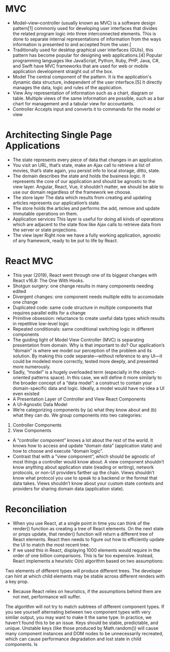 # MVC
* Model–view–controller (usually known as MVC) is a software design pattern[1] commonly used for developing user interfaces that divides the related program logic into three interconnected elements. This is done to separate internal representations of information from the ways information is presented to and accepted from the user.[
* Traditionally used for desktop graphical user interfaces (GUIs), this pattern has become popular for designing web applications.[4] Popular programming languages like JavaScript, Python, Ruby, PHP, Java, C#, and Swift have MVC frameworks that are used for web or mobile application development straight out of the box.
* Model The central component of the pattern. It is the application's dynamic data structure, independent of the user interface.[5] It directly manages the data, logic and rules of the application.
* View Any representation of information such as a chart, diagram or table. Multiple views of the same information are possible, such as a bar chart for management and a tabular view for accountants.
* Controller Accepts input and converts it to commands for the model or view

# Architecting Single Page Applications
* The state represents every piece of data that changes in an application.
* You visit an URL, that’s state, make an Ajax call to retrieve a list of movies, that’s state again, you persist info to local storage, ditto, state.
* The domain describes the state and holds the business logic. It represents the core of our application and should be agnostic to the view layer. Angular, React, Vue, it shouldn’t matter, we should be able to use our domain regardless of the framework we choose.
* The store layer The data which results from creating and updating articles represents our application’s state.
* The store holds the articles and performs the add, remove and update immutable operations on them.
* Application services This layer is useful for doing all kinds of operations which are adjacent to the state flow like Ajax calls to retrieve data from the server or state projections.
* The view layer Right now we have a fully working application, agnostic of any framework, ready to be put to life by React.

# React MVC
* This year (2019), React went through one of its biggest changes with React v16.8: The One With Hooks.
* Shotgun surgery: one change results in many components needing edited
* Divergent changes: one component needs multiple edits to accomodate one change
* Duplicated code: same code structure in multiple components that requires parallel edits for a change
* Primitive obsession: reluctance to create useful data types which results in repetitive low-level logic
* Repeated conditionals: same conditional switching logic in different components
* The guiding light of Model View Controller (MVC) is separating presentation from domain. Why is that important to do? Our application’s “domain” is where we model our perception of the problem and its solution. By making this code separate—without reference to any UI—it could be modeled more correctly, tested more deeply, and presented more numerously.
* Sadly, “model” is a hugely overloaded term (especially in the object-oriented patterns space). In this case, we will define it more similarly to the broader concept of a “data model”: a construct to contain your domain-specific data and logic. Ideally, a model would have no idea a UI even existed
* A Presentation Layer of Controller and View React Components
* A UI-Agnostic Data Model
* We’re categorizing components by (a) what they know about and (b) what they can do. We group components into two categories:

1. Controller Components
1. View Components

* A “controller component” knows a lot about the rest of the world. It knows how to access and update “domain data” (application state) and how to choose and execute “domain logic”.
* Contrast that with a “view component”, which should be agnostic of most things a controller would know about. A view component shouldn’t know anything about application state (reading or writing), network protocols, or non-UI providers farther up the chain. Views shouldn’t know what protocol you use to speak to a backend or the format that data takes. Views shouldn’t know about your custom state contexts and providers for sharing domain data (application state).

# Reconciliation
* When you use React, at a single point in time you can think of the render() function as creating a tree of React elements. On the next state or props update, that render() function will return a different tree of React elements. React then needs to figure out how to efficiently update the UI to match the most recent tree.
* If we used this in React, displaying 1000 elements would require in the order of one billion comparisons. This is far too expensive. Instead, React implements a heuristic O(n) algorithm based on two assumptions:

Two elements of different types will produce different trees.
The developer can hint at which child elements may be stable across different renders with a key prop.
* Because React relies on heuristics, if the assumptions behind them are not met, performance will suffer.

The algorithm will not try to match subtrees of different component types. If you see yourself alternating between two component types with very similar output, you may want to make it the same type. In practice, we haven’t found this to be an issue.
Keys should be stable, predictable, and unique. Unstable keys (like those produced by Math.random()) will cause many component instances and DOM nodes to be unnecessarily recreated, which can cause performance degradation and lost state in child components.
Is